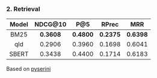 ### 2. Retrieval

| Model | NDCG@10 | P@5 | RPrec | MRR |
| :-----------: | :-----------: | :-----------: | :-----------: | :-----------: |
|BM25|**0.3608**|**0.4800**|**0.2375**|**0.6398**|
|qld|0.2906|0.3960|0.1698|0.6041|
|SBERT|0.3438|0.4400|0.1714|0.6183|

Based on [pyserini](https://github.com/castorini/pyserini)